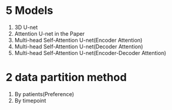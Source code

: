# 5 Models
1. 3D U-net
2. Attention U-net in the Paper
3. Multi-head Self-Attention U-net(Encoder Attention)
4. Multi-head Self-Attention U-net(Decoder Attention)
5. Multi-head Self-Attention U-net(Encoder-Decoder Attention)
# 2 data partition method
1. By patients(Preference)
2. By timepoint
